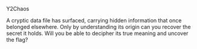 Y2Chaos

A cryptic data file has surfaced, carrying hidden information that once belonged elsewhere. Only by understanding its origin can you recover the secret it holds. Will you be able to decipher its true meaning and uncover the flag?
